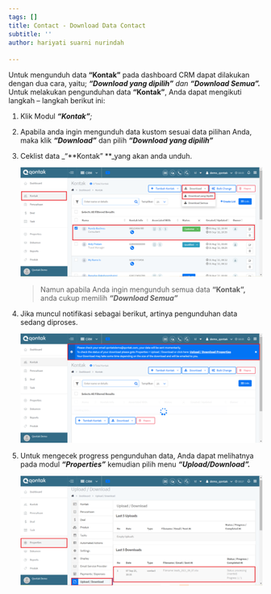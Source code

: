 ```yaml
---
tags: []
title: Contact - Download Data Contact
subtitle: ''
author: hariyati suarni nurindah

---
```

Untuk mengunduh data **“Kontak”** pada dashboard CRM dapat dilakukan dengan dua cara, yaitu; **_“Download yang dipilih”_** _dan **“Download Semua”.**_ Untuk melakukan pengunduhan data **“Kontak”**, Anda dapat mengikuti langkah – langkah berikut ini:

1. Klik Modul **_“Kontak”_**_;_
2. Apabila anda ingin mengunduh data kustom sesuai data pilihan Anda, maka klik **_“Download”_** dan pilih **_“Download yang dipilih”_**
3. Ceklist data _“**Kontak” **_yang akan anda unduh.

   ![](/uploads/downloadkontak1.PNG)

   > Namun apabila Anda ingin mengunduh semua data **“Kontak”,** anda cukup memilih **_“Download Semua”_**
4. Jika muncul notifikasi sebagai berikut, artinya pengunduhan data sedang diproses.

   ![](/uploads/downloadkontak2.PNG)
5. Untuk mengecek progress pengunduhan data, Anda dapat melihatnya pada modul **_“Properties”_** kemudian pilih menu **_“Upload/Download”._**

   ![](/uploads/downloadkontak3.PNG)